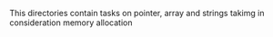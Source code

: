This directories contain tasks on pointer, array and strings takimg in consideration memory allocation

